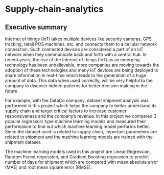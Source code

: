 # Supply-chain-analytics

## Executive summary

Internet of things (IoT) takes multiple devices like security cameras, GPS tracking, retail POS machines, etc. and connects them to a cellular network connection. Such connected devices are considered a part of an IoT network when they communicate back and forth with a central hub. In recent years, the rise of the Internet of things (IoT) as an emerging technology has been unbelievable, more companies are moving towards the adoption of these technologies and many IoT devices are being deployed to share information in real-time which leads to the generation of a huge amount of data. This data when used correctly, will be very helpful to the company to discover hidden patterns for better decision making in the future. 

For example, with the DataCo company, dataset shipment analysis was performed in this project which helps the company to better understand its supply chain and target critical factors to increase customer responsiveness and the company’s revenue.
In this project we compared 3 popular regressors type machine learning models and measured their performance to find out which machine learning model performs better. Since the dataset used is related to supply chain, important parameters are related to shipment and the machine learning models are trained with the shipment dataset.

The machine learning models used in this project are Linear Regression, Random Forest regression, and Gradient Boosting regression to predict number of days for shipment which are compared with mean absolute error (MAE) and root mean square error (RMSE).
